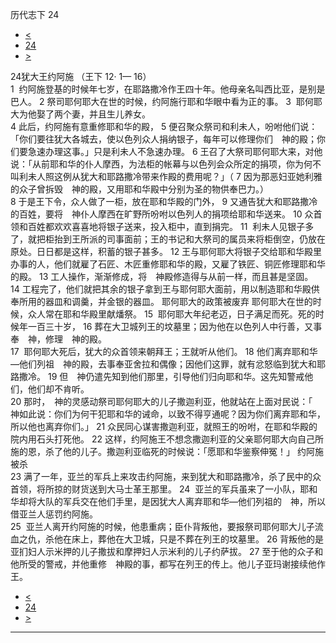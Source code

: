 ﻿





 历代志下 24




* [<](bible/2CH23.md)
* [24](bible/2CH.md)
* [>](bible/2CH25.md)



 
24犹大王约阿施 （王下
12·
1—
16）  
1  约阿施登基的时候年七岁，在耶路撒冷作王四十年。他母亲名叫西比亚，是别是巴人。 
2 祭司耶何耶大在世的时候，约阿施行耶和华眼中看为正的事。 
3  耶何耶大为他娶了两个妻，并且生儿养女。  
4 此后，约阿施有意重修耶和华的殿， 
5 便召聚众祭司和利未人，吩咐他们说：「你们要往犹大各城去，使以色列众人捐纳银子，每年可以修理你们　神的殿；你们要急速办理这事。」只是利未人不急速办理。 
6 王召了大祭司耶何耶大来，对他说：「从前耶和华的仆人摩西，为法柜的帐幕与以色列会众所定的捐项，你为何不叫利未人照这例从犹大和耶路撒冷带来作殿的费用呢？」（ 
7 因为那恶妇亚她利雅的众子曾拆毁　神的殿，又用耶和华殿中分别为圣的物供奉巴力。）  
8 于是王下令，众人做了一柜，放在耶和华殿的门外， 
9 又通告犹大和耶路撒冷的百姓，要将　神仆人摩西在旷野所吩咐以色列人的捐项给耶和华送来。 
10 众首领和百姓都欢欢喜喜地将银子送来，投入柜中，直到捐完。 
11  利未人见银子多了，就把柜抬到王所派的司事面前；王的书记和大祭司的属员来将柜倒空，仍放在原处。日日都是这样，积蓄的银子甚多。 
12 王与耶何耶大将银子交给耶和华殿里办事的人，他们就雇了石匠、木匠重修耶和华的殿，又雇了铁匠、铜匠修理耶和华的殿。 
13 工人操作，渐渐修成，将　神殿修造得与从前一样，而且甚是坚固。 
14 工程完了，他们就把其余的银子拿到王与耶何耶大面前，用以制造耶和华殿供奉所用的器皿和调羹，并金银的器皿。 耶何耶大的政策被废弃 耶何耶大在世的时候，众人常在耶和华殿里献燔祭。 
15  耶何耶大年纪老迈，日子满足而死。死的时候年一百三十岁， 
16 葬在大卫城列王的坟墓里；因为他在以色列人中行善，又事奉　神，修理　神的殿。  
17  耶何耶大死后，犹大的众首领来朝拜王；王就听从他们。 
18 他们离弃耶和华—他们列祖　神的殿，去事奉亚舍拉和偶像；因他们这罪，就有忿怒临到犹大和耶路撒冷。 
19 但　神仍遣先知到他们那里，引导他们归向耶和华。这先知警戒他们，他们却不肯听。  
20 那时，　神的灵感动祭司耶何耶大的儿子撒迦利亚，他就站在上面对民说：「　神如此说：你们为何干犯耶和华的诫命，以致不得亨通呢？因为你们离弃耶和华，所以他也离弃你们。」 
21 众民同心谋害撒迦利亚，就照王的吩咐，在耶和华殿的院内用石头打死他。 
22 这样，约阿施王不想念撒迦利亚的父亲耶何耶大向自己所施的恩，杀了他的儿子。撒迦利亚临死的时候说：「愿耶和华鉴察伸冤！」 约阿施被杀  
23 满了一年，亚兰的军兵上来攻击约阿施，来到犹大和耶路撒冷，杀了民中的众首领，将所掠的财货送到大马士革王那里。 
24  亚兰的军兵虽来了一小队，耶和华却将大队的军兵交在他们手里，是因犹大人离弃耶和华—他们列祖的　神，所以借亚兰人惩罚约阿施。  
25  亚兰人离开约阿施的时候，他患重病；臣仆背叛他，要报祭司耶何耶大儿子流血之仇，杀他在床上，葬他在大卫城，只是不葬在列王的坟墓里。 
26 背叛他的是亚扪妇人示米押的儿子撒拔和摩押妇人示米利的儿子约萨拔。 
27 至于他的众子和他所受的警戒，并他重修　神殿的事，都写在列王的传上。他儿子亚玛谢接续他作王。 
* [<](bible/2CH23.md)
* [24](bible/2CH.md)
* [>](bible/2CH25.md)





---









